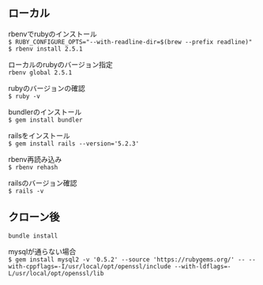 ## ローカル

rbenvでrubyのインストール<br>
`$ RUBY_CONFIGURE_OPTS="--with-readline-dir=$(brew --prefix readline)"`
`$ rbenv install 2.5.1`

ローカルのrubyのバージョン指定<br>
`rbenv global 2.5.1`

rubyのバージョンの確認<br>
`$ ruby -v`

bundlerのインストール<br>
`$ gem install bundler`

railsをインストール<br>
`$ gem install rails --version='5.2.3'`

rbenv再読み込み<br>
`$ rbenv rehash`

railsのバージョン確認<br>
`$ rails -v`


## クローン後

`bundle install`


mysqlが通らない場合<br>
`$ gem install mysql2 -v '0.5.2' --source 'https://rubygems.org/' -- --with-cppflags=-I/usr/local/opt/openssl/include --with-ldflags=-L/usr/local/opt/openssl/lib`
